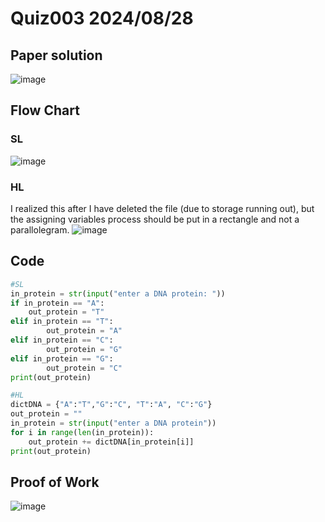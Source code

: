 # Quiz003 2024/08/28

## Paper solution
![image](https://github.com/user-attachments/assets/a1e89694-39c3-460b-bb9c-a5ee80fe0c2f)

## Flow Chart
### SL
![image](https://github.com/user-attachments/assets/35df39d4-7e33-4572-aeb6-dc8cc25d9209)

### HL
I realized this after I have deleted the file (due to storage running out), but the assigning variables process should be put in a rectangle and not a parallolegram. 
![image](https://github.com/user-attachments/assets/c34e220c-b8ca-47ad-a942-3de0c3f34b64)


## Code
```.py
#SL
in_protein = str(input("enter a DNA protein: "))
if in_protein == "A":
    out_protein = "T"
elif in_protein == "T":
        out_protein = "A"
elif in_protein == "C":
        out_protein = "G"
elif in_protein == "G":
        out_protein = "C"
print(out_protein)

#HL
dictDNA = {"A":"T","G":"C", "T":"A", "C":"G"}
out_protein = ""
in_protein = str(input("enter a DNA protein"))
for i in range(len(in_protein)):
    out_protein += dictDNA[in_protein[i]]
print(out_protein)
```


## Proof of Work
![image](https://github.com/user-attachments/assets/7211581a-aac9-49ba-b448-5d2f5be5b4fb)
